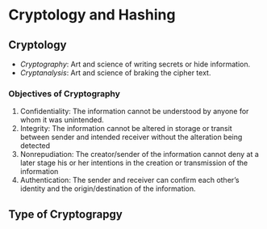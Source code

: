 # Cryptology and Hashing 

## Cryptology
- *Cryptography*: Art and science of writing secrets or hide information.
- *Cryptanalysis*: Art and science of braking the cipher text.

### Objectives of Cryptography
1. Confidentiality: The information cannot be understood by anyone for whom it was unintended.
2. Integrity: The information cannot be altered in storage or transit between sender and intended receiver without the alteration being detected
3. Nonrepudiation: The creator/sender of the information cannot deny at a later stage his or her intentions in the creation or transmission of the information 
4. Authentication: The sender and receiver can confirm each other’s identity and the origin/destination of the information.

## Type of Cryptograpgy
